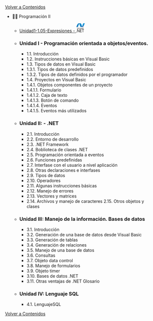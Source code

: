 [Volver a Contenidos](https://github.com/maxiluna/Instituto-irso)

- 👨‍💻 Programación II
    - [Unidad1-1.05-Expresiones - <img src="https://github.com/maxiluna/maxiluna/blob/main/net-logo.svg" alt="c" width="30" height="30"/>](Unidad1-1.05-Expresiones.c)
  - ### Unidad I - Programación orientada a objetos/eventos. 
    - 1.1. Introducción 
    - 1.2. Instrucciones básicas en Visual Basic 
    - 1.3. Tipos de datos en Visual Basic 
    - 1.3.1. Tipos de datos predefinidos 
    - 1.3.2. Tipos de datos definidos por el programador 
    - 1.4. Proyectos en Visual Basic 
    - 1.4.1. Objetos componentes de un proyecto 
    - 1.4.1.1. Formulario 
    - 1.4.1.2. Caja de texto 
    - 1.4.1.3. Botón de comando 
    - 1.4.1.4. Eventos 
    - 1.4.1.5. Eventos más utilizados 

  - ### Unidad II: - .NET 
    - 2.1. Introducción 
    - 2.2. Entorno de desarrollo 
    - 2.3. .NET Framework 
    - 2.4. Boblioteca de clases .NET 
    - 2.5. Programación orientada a eventos 
    - 2.6. Funciones predefinidas 
    - 2.7. Interfase con el usuario a nivel aplicación 
    - 2.8. Otras declaraciones e interfases 
    - 2.9. Tipos de datos 
    - 2.10. Operadores 
    - 2.11. Algunas instrucciones básicas 
    - 2.12. Manejo de errores 
    - 2.13. Vectores y matrices 
    - 2.14. Archivos y manejo de caracteres 2.15. Otros objetos y clases 

  - ### Unidad III: Manejo de la información. Bases de datos 
    - 3.1. Introducción 
    - 3.2. Generación de una base de datos desde Visual Basic 
    - 3.3. Generación de tablas 
    - 3.4. Generación de relaciones 
    - 3.5. Manejo de una base de datos 
    - 3.6. Consultas 
    - 3.7. Objeto data control 
    - 3.8. Manejo de formularios
    - 3.9. Objeto timer 
    - 3.10. Bases de datos .NET 
    - 3.11. Otras ventajas de .NET Glosario

  - ### Unidad IV: Lenguaje SQL 
    - 4.1. LenguajeSQL



[Volver a Contenidos](https://github.com/maxiluna/Instituto-irso)

